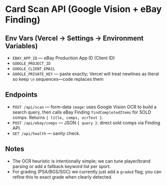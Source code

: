 # Card Scan API (Google Vision + eBay Finding)

## Env Vars (Vercel → Settings → Environment Variables)
- `EBAY_APP_ID` — eBay Production App ID (Client ID)
- `GOOGLE_PROJECT_ID`
- `GOOGLE_CLIENT_EMAIL`
- `GOOGLE_PRIVATE_KEY` — paste exactly; Vercel will treat newlines as literal so keep `\n` sequences—code replaces them

## Endpoints
- `POST /api/scan` — form-data `image`: uses Google Vision OCR to build a search query, then calls eBay Finding `findCompletedItems` for SOLD comps. Returns `{ title, comps, ocrText }`.
- `POST /api/ebay/comps` — JSON `{ query }`: direct sold comps via Finding API.
- `GET /api/health` — sanity check.

## Notes
- The OCR heuristic is intentionally simple; we can tune player/brand parsing or add a fallback keyword list per sport.
- For grading (PSA/BGS/SGC) we currently just add a `graded` flag; you can refine this to exact grade when clearly detected.
